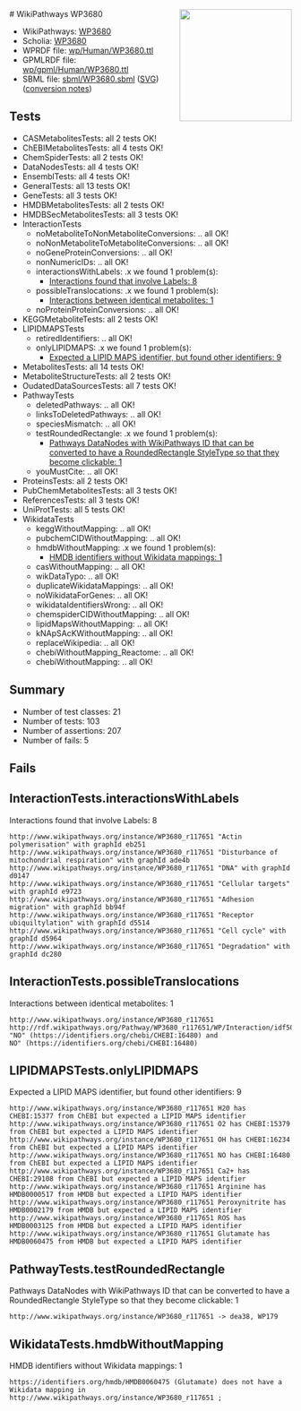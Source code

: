 <img style="float: right; width: 200px" src="../logo.png" />
# WikiPathways WP3680

* WikiPathways: [WP3680](https://identifiers.org/wikipathways:WP3680)
* Scholia: [WP3680](https://scholia.toolforge.org/wikipathways/WP3680)
* WPRDF file: [wp/Human/WP3680.ttl](../wp/Human/WP3680.ttl)
* GPMLRDF file: [wp/gpml/Human/WP3680.ttl](../wp/gpml/Human/WP3680.ttl)
* SBML file: [sbml/WP3680.sbml](../sbml/WP3680.sbml) ([SVG](../sbml/WP3680.svg)) ([conversion notes](../sbml/WP3680.txt))

## Tests
* CASMetabolitesTests: all 2 tests OK!
* ChEBIMetabolitesTests: all 4 tests OK!
* ChemSpiderTests: all 2 tests OK!
* DataNodesTests: all 4 tests OK!
* EnsemblTests: all 4 tests OK!
* GeneralTests: all 13 tests OK!
* GeneTests: all 3 tests OK!
* HMDBMetabolitesTests: all 2 tests OK!
* HMDBSecMetabolitesTests: all 3 tests OK!
* InteractionTests
    * noMetaboliteToNonMetaboliteConversions: .. all OK!
    * noNonMetaboliteToMetaboliteConversions: .. all OK!
    * noGeneProteinConversions: .. all OK!
    * nonNumericIDs: .. all OK!
    * interactionsWithLabels: .x we found 1 problem(s):
        * [Interactions found that involve Labels: 8](#630d267f)
    * possibleTranslocations: .x we found 1 problem(s):
        * [Interactions between identical metabolites: 1](#d59038c4)
    * noProteinProteinConversions: .. all OK!
* KEGGMetaboliteTests: all 2 tests OK!
* LIPIDMAPSTests
    * retiredIdentifiers: .. all OK!
    * onlyLIPIDMAPS: .x we found 1 problem(s):
        * [Expected a LIPID MAPS identifier, but found other identifiers: 9](#48cc60c0)
* MetabolitesTests: all 14 tests OK!
* MetaboliteStructureTests: all 2 tests OK!
* OudatedDataSourcesTests: all 7 tests OK!
* PathwayTests
    * deletedPathways: .. all OK!
    * linksToDeletedPathways: .. all OK!
    * speciesMismatch: .. all OK!
    * testRoundedRectangle: .x we found 1 problem(s):
        * [Pathways DataNodes with WikiPathways ID that can be converted to have a RoundedRectangle StyleType so that they become clickable: 1](#9fbad3cb)
    * youMustCite: .. all OK!
* ProteinsTests: all 2 tests OK!
* PubChemMetabolitesTests: all 3 tests OK!
* ReferencesTests: all 3 tests OK!
* UniProtTests: all 5 tests OK!
* WikidataTests
    * keggWithoutMapping: .. all OK!
    * pubchemCIDWithoutMapping: .. all OK!
    * hmdbWithoutMapping: .x we found 1 problem(s):
        * [HMDB identifiers without Wikidata mappings: 1](#8860e69b)
    * casWithoutMapping: .. all OK!
    * wikDataTypo: .. all OK!
    * duplicateWikidataMappings: .. all OK!
    * noWikidataForGenes: .. all OK!
    * wikidataIdentifiersWrong: .. all OK!
    * chemspiderCIDWithoutMapping: .. all OK!
    * lipidMapsWithoutMapping: .. all OK!
    * kNApSAcKWithoutMapping: .. all OK!
    * replaceWikipedia: .. all OK!
    * chebiWithoutMapping_Reactome: .. all OK!
    * chebiWithoutMapping: .. all OK!


## Summary

* Number of test classes: 21
* Number of tests: 103
* Number of assertions: 207
* Number of fails: 5

## Fails

<a name="630d267f" />

## InteractionTests.interactionsWithLabels

Interactions found that involve Labels: 8
```
http://www.wikipathways.org/instance/WP3680_r117651 "Actin 
polymerisation" with graphId eb251
http://www.wikipathways.org/instance/WP3680_r117651 "Disturbance of mitochondrial respiration" with graphId ade4b
http://www.wikipathways.org/instance/WP3680_r117651 "DNA" with graphId d0147
http://www.wikipathways.org/instance/WP3680_r117651 "Cellular targets" with graphId e9723
http://www.wikipathways.org/instance/WP3680_r117651 "Adhesion migration" with graphId bb94f
http://www.wikipathways.org/instance/WP3680_r117651 "Receptor ubiquiltylation" with graphId d5514
http://www.wikipathways.org/instance/WP3680_r117651 "Cell cycle" with graphId d5964
http://www.wikipathways.org/instance/WP3680_r117651 "Degradation" with graphId dc280
```

<a name="d59038c4" />

## InteractionTests.possibleTranslocations

Interactions between identical metabolites: 1
```
http://www.wikipathways.org/instance/WP3680_r117651 http://rdf.wikipathways.org/Pathway/WP3680_r117651/WP/Interaction/idf50f8b "NO" (https://identifiers.org/chebi/CHEBI:16480) and 
NO" (https://identifiers.org/chebi/CHEBI:16480)
```

<a name="48cc60c0" />

## LIPIDMAPSTests.onlyLIPIDMAPS

Expected a LIPID MAPS identifier, but found other identifiers: 9
```
http://www.wikipathways.org/instance/WP3680_r117651 H20 has CHEBI:15377 from ChEBI but expected a LIPID MAPS identifier
http://www.wikipathways.org/instance/WP3680_r117651 O2 has CHEBI:15379 from ChEBI but expected a LIPID MAPS identifier
http://www.wikipathways.org/instance/WP3680_r117651 OH has CHEBI:16234 from ChEBI but expected a LIPID MAPS identifier
http://www.wikipathways.org/instance/WP3680_r117651 NO has CHEBI:16480 from ChEBI but expected a LIPID MAPS identifier
http://www.wikipathways.org/instance/WP3680_r117651 Ca2+ has CHEBI:29108 from ChEBI but expected a LIPID MAPS identifier
http://www.wikipathways.org/instance/WP3680_r117651 Arginine has HMDB0000517 from HMDB but expected a LIPID MAPS identifier
http://www.wikipathways.org/instance/WP3680_r117651 Peroxynitrite has HMDB0002179 from HMDB but expected a LIPID MAPS identifier
http://www.wikipathways.org/instance/WP3680_r117651 ROS has HMDB0003125 from HMDB but expected a LIPID MAPS identifier
http://www.wikipathways.org/instance/WP3680_r117651 Glutamate has HMDB0060475 from HMDB but expected a LIPID MAPS identifier
```

<a name="9fbad3cb" />

## PathwayTests.testRoundedRectangle

Pathways DataNodes with WikiPathways ID that can be converted to have a RoundedRectangle StyleType so that they become clickable: 1
```
http://www.wikipathways.org/instance/WP3680_r117651 -> dea38, WP179
 ```

<a name="8860e69b" />

## WikidataTests.hmdbWithoutMapping

HMDB identifiers without Wikidata mappings: 1
```
https://identifiers.org/hmdb/HMDB0060475 (Glutamate) does not have a Wikidata mapping in http://www.wikipathways.org/instance/WP3680_r117651 ; 
```

